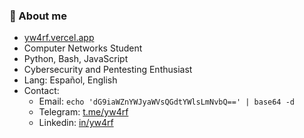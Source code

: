 ### 🌱 About me
- [yw4rf.vercel.app](https://yw4rf.vercel.app)
- Computer Networks Student
- Python, Bash, JavaScript
- Cybersecurity and Pentesting Enthusiast 
- Lang: Español, English
- Contact:
  - Email: `echo 'dG9iaWZnYWJyaWVsQGdtYWlsLmNvbQ==' | base64 -d`
  - Telegram: [t.me/yw4rf](https://t.me/yw4rf)
  - Linkedin: [in/yw4rf](https://linkedin.com/yw4rf)
